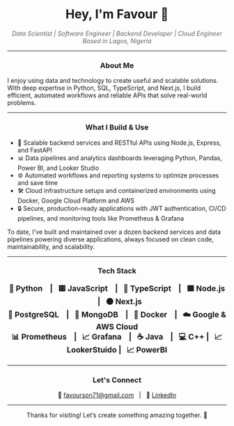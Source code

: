 <h1 align="center">
  Hey, I'm Favour 👋
</h1>

<p align="center" style="font-style: italic; color: #666;">
  Data Scientist | Software Engineer | Backend Developer | Cloud Engineer <br/>
  Based in Lagos, Nigeria
</p>

---

<h3 style="font-weight: bold;" align="center"> About Me </h3> <p> I enjoy using data and technology to create useful and scalable solutions. With deep expertise in Python, SQL, TypeScript, and Next.js, I build efficient, automated workflows and reliable APIs that solve real-world problems. </p>

---

<h3 align="center" style="font-weight: bold;">
  What I Build & Use
</h3>

<ul>
  <li>🚀 Scalable backend services and RESTful APIs using Node.js, Express, and FastAPI</li>
  <li>📊 Data pipelines and analytics dashboards leveraging Python, Pandas, Power BI, and Looker Studio</li>
  <li>⚙️ Automated workflows and reporting systems to optimize processes and save time</li>
  <li>🛠 Cloud infrastructure setups and containerized environments using Docker, Google Cloud Platform and AWS</li>
  <li>🔒 Secure, production-ready applications with JWT authentication, CI/CD pipelines, and monitoring tools like Prometheus & Grafana</li>
</ul>

<p>
  To date, I've built and maintained over a dozen backend services and data pipelines powering diverse applications, always focused on clean code, maintainability, and scalability.
</p>

---

<h3 align="center" style="font-weight: bold;">
  Tech Stack
</h3>

<p align="center" style="font-weight: bold; font-size: 1.1rem;">
  🐍 Python &nbsp;&nbsp; | &nbsp;&nbsp;🟨 JavaScript &nbsp;&nbsp; | &nbsp;&nbsp;🔷 TypeScript &nbsp;&nbsp; | &nbsp;&nbsp;🟩 Node.js &nbsp;&nbsp; | &nbsp;&nbsp;⚫ Next.js <br/>
  🐘 PostgreSQL &nbsp;&nbsp; | &nbsp;&nbsp;🍃 MongoDB &nbsp;&nbsp; | &nbsp;&nbsp;🐳 Docker &nbsp;&nbsp; | &nbsp;&nbsp;☁️ Google & AWS Cloud <br/>
  📊 Prometheus &nbsp;&nbsp; | &nbsp;&nbsp;📈 Grafana &nbsp;&nbsp; | &nbsp;&nbsp;☕ Java &nbsp;&nbsp; | &nbsp;&nbsp;💻 C++ | &nbsp;&nbsp;📈 LookerStuido | &nbsp;&nbsp;📈 PowerBI
</p>

---

<h3 align="center" style="font-weight: bold;">
  Let's Connect
</h3>

<p align="center">
  📧 <a href="mailto:favourson71@gmail.com">favourson71@gmail.com</a> &nbsp;&nbsp;|&nbsp;&nbsp;
  🔗 <a href="https://linkedin.com/in/favour-dumkwu" target="_blank" rel="noopener noreferrer">LinkedIn</a>
</p>

---

<p align="center">
  Thanks for visiting! Let’s create something amazing together. 🚀
</p>
